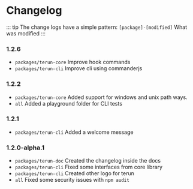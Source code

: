 # Changelog

::: tip
The change logs have a simple pattern: `[package]-[modified]` What was modified
:::

### 1.2.6

- `packages/terun-core` Improve hook commands
- `packages/terun-cli` Improve cli using commanderjs

### 1.2.2

- `packages/terun-core` Added support for windows and unix path ways.
- `all` Added a playground folder for CLI tests

### 1.2.1

- `packages/terun-cli` Added a welcome message

### 1.2.0-alpha.1

- `packages/terun-doc` Created the changelog inside the docs
- `packages/terun-cli` Fixed some interfaces from core library
- `packages/terun-cli` Created other logo for terun
- `all` Fixed some security issues with `npm audit`
